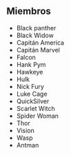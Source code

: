 ## Miembros

* Black panther
* Black Widow
* Capitán America
* Capitán Marvel
* Falcon
* Hank Pym
* Hawkeye
* Hulk
* Nick Fury
* Luke Cage
* QuickSilver
* Scarlet Witch
* Spider Woman
* Thor
* Vision
* Wasp
* Antman